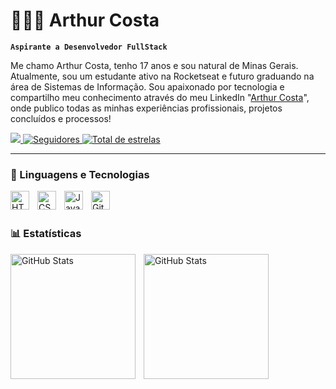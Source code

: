 # 👨🏻‍💻 Arthur Costa

**`Aspirante a Desenvolvedor FullStack`**

Me chamo Arthur Costa, tenho 17 anos e sou natural de Minas Gerais. Atualmente, sou um estudante ativo na Rocketseat e futuro graduando na área de Sistemas de Informação. Sou apaixonado por tecnologia e compartilho meu conhecimento através do meu LinkedIn "[Arthur Costa](https://www.linkedin.com/in/arthur-costa-467240255/)", onde publico todas as minhas experiências profissionais, projetos concluídos e processos!

<p align="left">
  <a href="https://www.linkedin.com/in/arthur-costa-467240255/" target="_blank"><img src="https://img.shields.io/badge/-LinkedIn-%230077B5?style=for-the-badge&logo=linkedin&logoColor=white" target="_blank">
      

<a href="https://github.com/arthurcostta33?tab=followers">
        <img 
            alt="Seguidores" 
            title="Me siga no GitHub" 
            src="https://custom-icon-badges.demolab.com/github/followers/arthurcosta33?color=236ad3&labelColor=1155ba&style=for-the-badge&logo=github&label=Seguidores&logoColor=white"
        />
    <a href="https://github.com/arthurcosta33?tab=repositories&sort=stargazers">
        <img 
            alt="Total de estrelas" 
            title="Total de estrelas GitHub" 
            src="https://custom-icon-badges.demolab.com/github/stars/arthurcosta33?color=55960c&style=for-the-badge&labelColor=488207&logo=star&label=estrelas"
        />
    </a>
</p>

---

### 🤖 Linguagens e Tecnologias

<img 
    align="left" 
    alt="HTML"
    title="HTML" 
    width="30px" 
    style="padding-right: 10px;" 
    src="https://cdn.jsdelivr.net/gh/devicons/devicon@latest/icons/html5/html5-original.svg" 
/>
<img 
    align="left" 
    alt="CSS" 
    title="CSS"
    width="30px" 
    style="padding-right: 10px;" 
    src="https://cdn.jsdelivr.net/gh/devicons/devicon@latest/icons/css3/css3-original.svg" 
/>
<img 
    align="left" 
    alt="JavaScript" 
    title="JavaScript"
    width="30px" 
    style="padding-right: 10px;" 
    src="https://cdn.jsdelivr.net/gh/devicons/devicon@latest/icons/javascript/javascript-original.svg" 
/>
<img 
    align="left" 
    alt="Git" 
    title="Git"
    width="30px" 
    style="padding-right: 10px;" 
    src="https://cdn.jsdelivr.net/gh/devicons/devicon@latest/icons/git/git-original.svg" 
/>

<br/>
<br/>

### 📊 Estatísticas

<p>
  <img 
    align="left" 
    alt="GitHub Stats" 
    height="200" 
    style="padding-right: 10px;" 
    src="https://github-readme-stats.vercel.app/api?username=arthurcosta33&show_icons=true&theme=tokyonight&include_all_commits=true&locale=pt-br"
  />

<img 
      align="left" 
      alt="GitHub Stats" 
      height="200" 
      src="https://github-readme-stats.vercel.app/api/top-langs/?username=arthurcosta33&theme=tokyonight&layout=compact&custom_title=Tecnologias&langs_count=3" 
  />

</p>

